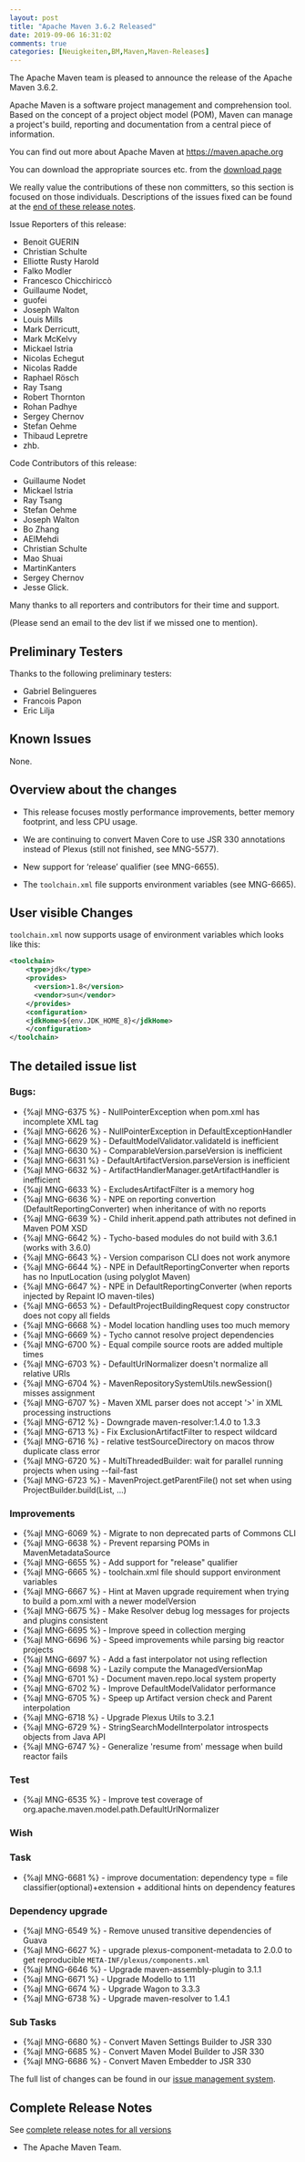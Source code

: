 ```yaml
---
layout: post
title: "Apache Maven 3.6.2 Released"
date: 2019-09-06 16:31:02
comments: true
categories: [Neuigkeiten,BM,Maven,Maven-Releases]
---
```

The Apache Maven team is pleased to announce the release of the Apache
Maven 3.6.2.

Apache Maven is a software project management and comprehension tool. Based
on the concept of a project object model (POM), Maven can manage a
project's build, reporting and documentation from a central piece of
information.

You can find out more about Apache Maven at https://maven.apache.org

You can download the appropriate sources etc. from 
the [download page](https://maven.apache.org/download.cgi)

<!-- more -->

We really value the contributions of these non committers, so this section is
focused on those individuals. Descriptions of the issues fixed can be found at
the [end of these release notes](#Details).

Issue Reporters of this release:

 * Benoit GUERIN
 * Christian Schulte 
 * Elliotte Rusty Harold
 * Falko Modler
 * Francesco Chicchiriccò
 * Guillaume Nodet, 
 * guofei
 * Joseph Walton
 * Louis Mills
 * Mark Derricutt, 
 * Mark McKelvy
 * Mickael Istria
 * Nicolas Echegut
 * Nicolas Radde
 * Raphael Rösch
 * Ray Tsang
 * Robert Thornton
 * Rohan Padhye
 * Sergey Chernov
 * Stefan Oehme
 * Thibaud Lepretre
 * zhb.

Code Contributors of this release:

 * Guillaume Nodet
 * Mickael Istria
 * Ray Tsang
 * Stefan Oehme
 * Joseph Walton
 * Bo Zhang
 * AElMehdi
 * Christian Schulte
 * Mao Shuai
 * MartinKanters
 * Sergey Chernov
 * Jesse Glick.

Many thanks to all reporters and contributors for their time and support.

(Please send an email to the dev list if we missed one to mention).

## Preliminary Testers

Thanks to the following preliminary testers:

 * Gabriel Belingueres
 * Francois Papon
 * Eric Lilja

## Known Issues

None.

## Overview about the changes

 - This release focuses mostly performance improvements, better memory footprint, and less CPU usage.

 - We are continuing to convert Maven Core to use JSR 330 annotations instead of Plexus
   (still not finished, see MNG-5577).

 - New support for ‘release’ qualifier (see MNG-6655).

 - The `toolchain.xml` file supports environment variables (see MNG-6665).


## User visible Changes

`toolchain.xml` now supports usage of environment variables which looks like this:

```xml
<toolchain>
    <type>jdk</type>
    <provides>
      <version>1.8</version>
      <vendor>sun</vendor>
    </provides>
    <configuration>
	<jdkHome>${env.JDK_HOME_8}</jdkHome>
    </configuration>
</toolchain>
```
## The detailed issue list[](#Details)

### Bugs:

 - {%ajl MNG-6375 %} - NullPointerException when pom.xml has incomplete XML tag
 - {%ajl MNG-6626 %} - NullPointerException in DefaultExceptionHandler
 - {%ajl MNG-6629 %} - DefaultModelValidator.validateId is inefficient
 - {%ajl MNG-6630 %} - ComparableVersion.parseVersion is inefficient
 - {%ajl MNG-6631 %} - DefaultArtifactVersion.parseVersion is inefficient
 - {%ajl MNG-6632 %} - ArtifactHandlerManager.getArtifactHandler is inefficient
 - {%ajl MNG-6633 %} - ExcludesArtifactFilter is a memory hog
 - {%ajl MNG-6636 %} - NPE on reporting convertion (DefaultReportingConverter) when inheritance of with no reports
 - {%ajl MNG-6639 %} - Child inherit.append.path attributes not defined in Maven POM XSD
 - {%ajl MNG-6642 %} - Tycho-based modules do not build with 3.6.1 (works with 3.6.0)
 - {%ajl MNG-6643 %} - Version comparison CLI does not work anymore
 - {%ajl MNG-6644 %} - NPE in DefaultReportingConverter when reports has no InputLocation (using polyglot Maven)
 - {%ajl MNG-6647 %} - NPE in DefaultReportingConverter (when reports injected by Repaint IO maven-tiles)
 - {%ajl MNG-6653 %} - DefaultProjectBuildingRequest copy constructor does not copy all fields
 - {%ajl MNG-6668 %} - Model location handling uses too much memory
 - {%ajl MNG-6669 %} - Tycho cannot resolve project dependencies
 - {%ajl MNG-6700 %} - Equal compile source roots are added multiple times
 - {%ajl MNG-6703 %} - DefaultUrlNormalizer doesn't normalize all relative URIs
 - {%ajl MNG-6704 %} - MavenRepositorySystemUtils.newSession() misses assignment
 - {%ajl MNG-6707 %} - Maven XML parser does not accept '>' in XML processing instructions
 - {%ajl MNG-6712 %} - Downgrade maven-resolver:1.4.0 to 1.3.3
 - {%ajl MNG-6713 %} - Fix ExclusionArtifactFilter to respect wildcard
 - {%ajl MNG-6716 %} - relative testSourceDirectory on macos throw duplicate class error
 - {%ajl MNG-6720 %} - MultiThreadedBuilder: wait for parallel running projects when using --fail-fast
 - {%ajl MNG-6723 %} - MavenProject.getParentFile() not set when using ProjectBuilder.build(List<File>, ...)

### Improvements

 - {%ajl MNG-6069 %} - Migrate to non deprecated parts of Commons CLI
 - {%ajl MNG-6638 %} - Prevent reparsing POMs in MavenMetadataSource
 - {%ajl MNG-6655 %} - Add support for "release" qualifier
 - {%ajl MNG-6665 %} - toolchain.xml file should support environment variables
 - {%ajl MNG-6667 %} - Hint at Maven upgrade requirement when trying to build a pom.xml with a newer modelVersion
 - {%ajl MNG-6675 %} - Make Resolver debug log messages for projects and plugins consistent
 - {%ajl MNG-6695 %} - Improve speed in collection merging
 - {%ajl MNG-6696 %} - Speed improvements while parsing big reactor projects
 - {%ajl MNG-6697 %} - Add a fast interpolator not using reflection
 - {%ajl MNG-6698 %} - Lazily compute the ManagedVersionMap
 - {%ajl MNG-6701 %} - Document maven.repo.local system property
 - {%ajl MNG-6702 %} - Improve DefaultModelValidator performance
 - {%ajl MNG-6705 %} - Speep up Artifact version check and Parent interpolation
 - {%ajl MNG-6718 %} - Upgrade Plexus Utils to 3.2.1
 - {%ajl MNG-6729 %} - StringSearchModelInterpolator introspects objects from Java API
 - {%ajl MNG-6747 %} - Generalize 'resume from' message when build reactor fails

### Test

- {%ajl MNG-6535 %} - Improve test coverage of org.apache.maven.model.path.DefaultUrlNormalizer

### Wish

### Task

- {%ajl MNG-6681 %} - improve documentation: dependency type = file classifier(optional)+extension + additional hints on dependency features

### Dependency upgrade

 - {%ajl MNG-6549 %} - Remove unused transitive dependencies of Guava
 - {%ajl MNG-6627 %} - upgrade plexus-component-metadata to 2.0.0 to get reproducible `META-INF/plexus/components.xml`
 - {%ajl MNG-6646 %} - Upgrade maven-assembly-plugin to 3.1.1
 - {%ajl MNG-6671 %} - Upgrade Modello to 1.11
 - {%ajl MNG-6674 %} - Upgrade Wagon to 3.3.3
 - {%ajl MNG-6738 %} - Upgrade maven-resolver to 1.4.1


### Sub Tasks

 - {%ajl MNG-6680 %} - Convert Maven Settings Builder to JSR 330
 - {%ajl MNG-6685 %} - Convert Maven Model Builder to JSR 330
 - {%ajl MNG-6686 %} - Convert Maven Embedder to JSR 330

The full list of changes can be found in our [issue management system][4].

## Complete Release Notes

See [complete release notes for all versions][5]

- The Apache Maven Team.


[0]: ../../download.html
[1]: ../../plugins/index.html
[2]: https://maven.apache.org/
[4]: https://issues.apache.org/jira/secure/ReleaseNote.jspa?projectId=12316922&version=12345234
[5]: ../../docs/history.html
[MNG-6680]: https://issues.apache.org/jira/browse/MNG-6680
[MNG-6685]: https://issues.apache.org/jira/browse/MNG-6685
[MNG-6686]: https://issues.apache.org/jira/browse/MNG-6686
[MNG-6375]: https://issues.apache.org/jira/browse/MNG-6375
[MNG-6626]: https://issues.apache.org/jira/browse/MNG-6626
[MNG-6629]: https://issues.apache.org/jira/browse/MNG-6629
[MNG-6630]: https://issues.apache.org/jira/browse/MNG-6630
[MNG-6631]: https://issues.apache.org/jira/browse/MNG-6631
[MNG-6632]: https://issues.apache.org/jira/browse/MNG-6632
[MNG-6633]: https://issues.apache.org/jira/browse/MNG-6633
[MNG-6636]: https://issues.apache.org/jira/browse/MNG-6636
[MNG-6639]: https://issues.apache.org/jira/browse/MNG-6639
[MNG-6642]: https://issues.apache.org/jira/browse/MNG-6642
[MNG-6643]: https://issues.apache.org/jira/browse/MNG-6643
[MNG-6644]: https://issues.apache.org/jira/browse/MNG-6644
[MNG-6647]: https://issues.apache.org/jira/browse/MNG-6647
[MNG-6653]: https://issues.apache.org/jira/browse/MNG-6653
[MNG-6668]: https://issues.apache.org/jira/browse/MNG-6668
[MNG-6669]: https://issues.apache.org/jira/browse/MNG-6669
[MNG-6700]: https://issues.apache.org/jira/browse/MNG-6700
[MNG-6703]: https://issues.apache.org/jira/browse/MNG-6703
[MNG-6704]: https://issues.apache.org/jira/browse/MNG-6704
[MNG-6707]: https://issues.apache.org/jira/browse/MNG-6707
[MNG-6712]: https://issues.apache.org/jira/browse/MNG-6712
[MNG-6713]: https://issues.apache.org/jira/browse/MNG-6713
[MNG-6716]: https://issues.apache.org/jira/browse/MNG-6716
[MNG-6720]: https://issues.apache.org/jira/browse/MNG-6720
[MNG-6723]: https://issues.apache.org/jira/browse/MNG-6723
[MNG-6069]: https://issues.apache.org/jira/browse/MNG-6069
[MNG-6638]: https://issues.apache.org/jira/browse/MNG-6638
[MNG-6655]: https://issues.apache.org/jira/browse/MNG-6655
[MNG-6665]: https://issues.apache.org/jira/browse/MNG-6665
[MNG-6667]: https://issues.apache.org/jira/browse/MNG-6667
[MNG-6675]: https://issues.apache.org/jira/browse/MNG-6675
[MNG-6695]: https://issues.apache.org/jira/browse/MNG-6695
[MNG-6696]: https://issues.apache.org/jira/browse/MNG-6696
[MNG-6697]: https://issues.apache.org/jira/browse/MNG-6697
[MNG-6698]: https://issues.apache.org/jira/browse/MNG-6698
[MNG-6701]: https://issues.apache.org/jira/browse/MNG-6701
[MNG-6702]: https://issues.apache.org/jira/browse/MNG-6702
[MNG-6705]: https://issues.apache.org/jira/browse/MNG-6705
[MNG-6729]: https://issues.apache.org/jira/browse/MNG-6729
[MNG-6747]: https://issues.apache.org/jira/browse/MNG-6747
[MNG-6535]: https://issues.apache.org/jira/browse/MNG-6535
[MNG-6681]: https://issues.apache.org/jira/browse/MNG-6681
[MNG-6549]: https://issues.apache.org/jira/browse/MNG-6549
[MNG-6627]: https://issues.apache.org/jira/browse/MNG-6627
[MNG-6646]: https://issues.apache.org/jira/browse/MNG-6646
[MNG-6671]: https://issues.apache.org/jira/browse/MNG-6671
[MNG-6674]: https://issues.apache.org/jira/browse/MNG-6674
[MNG-6718]: https://issues.apache.org/jira/browse/MNG-6718
[MNG-6738]: https://issues.apache.org/jira/browse/MNG-6738